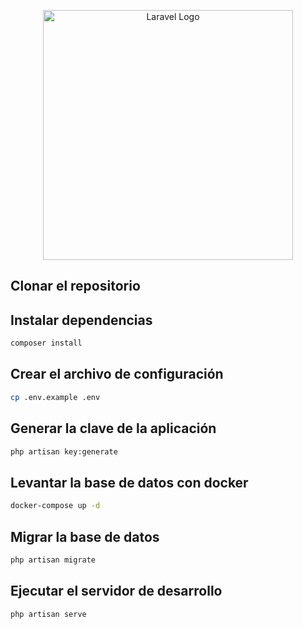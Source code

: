 <p align="center"><a href="https://laravel.com" target="_blank"><img src="https://raw.githubusercontent.com/laravel/art/master/logo-lockup/5%20SVG/2%20CMYK/1%20Full%20Color/laravel-logolockup-cmyk-red.svg" width="400" alt="Laravel Logo"></a></p>


## Clonar el repositorio

##  Instalar dependencias

```bash
composer install
```
## Crear el archivo de configuración

```bash
cp .env.example .env
```
## Generar la clave de la aplicación

```bash
php artisan key:generate
```

## Levantar la base de datos con docker

```bash
docker-compose up -d
```
## Migrar la base de datos

```bash
php artisan migrate
```

## Ejecutar el servidor de desarrollo

```bash
php artisan serve
```